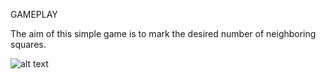 GAMEPLAY

The aim of this simple game is to mark the desired number of neighboring squares.

![alt text](https://user-images.githubusercontent.com/97326625/149719911-2bc0c1a7-4f3c-4485-ae79-0fa2c33818ee.gif)
